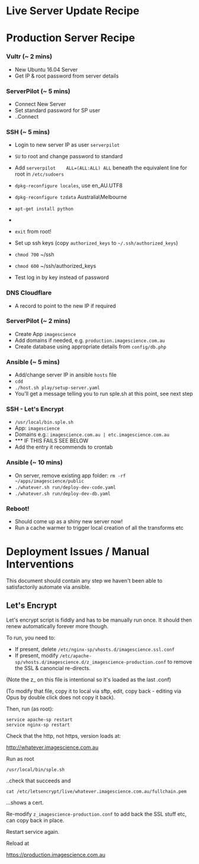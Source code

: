 # Live Server Update Recipe



# Production Server Recipe

### Vultr (~ 2 mins)

* New Ubuntu 16.04 Server
* Get IP & root password from server details

### ServerPilot (~ 5 mins)

* Connect New Server
* Set standard password for SP user
* ..Connect

### SSH (~ 5 mins)

* Login to new server IP as user `serverpilot`
* `SU` to root and change password to standard
* Add `serverpilot    ALL=(ALL:ALL) ALL` beneath the equivalent line for root in `/etc/sudoers`
* `dpkg-reconfigure locales`, use en_AU.UTF8
* `dpkg-reconfigure tzdata` Australia\Melbourne
* `apt-get install python`
* 
* `exit` from root!

* Set up ssh keys (copy `authorized_keys` to `~/.ssh/authorized_keys`)
* `chmod 700` ~/ssh
* `chmod 600` ~/ssh/authorized_keys
* Test log in by key instead of password

### DNS Cloudflare

* A record to point to the new IP if required

### ServerPilot (~ 2 mins)

* Create App `imagescience`
* Add domains if needed, e.g. `production.imagescience.com.au`
* Create database using appropriate details from `config/db.php`

### Ansible (~ 5 mins)

* Add/change server IP in ansible `hosts` file
* `cdd`
* `./host.sh play/setup-server.yaml`
* You'll get a message telling you to run sple.sh at this point, see next step

### SSH - Let's Encrypt

* `/usr/local/bin.sple.sh`
* App: `imagescience`
* Domains e.g.: `imagescience.com.au | etc.imagescience.com.au`
* *** IF THIS FAILS SEE BELOW
* Add the entry it recommends to crontab

### Ansible (~ 10 mins)

* On server, remove existing app folder: `rm -rf ~/apps/imagescience/public`
* `./whatever.sh run/deploy-dev-code.yaml`
* `./whatever.sh run/deploy-dev-db.yaml`


### Reboot!

* Should come up as a shiny new server now!
* Run a cache warmer to trigger local creation of all the transforms etc


# Deployment Issues / Manual Interventions

This document should contain any step we haven't been able to satisfactorily automate via ansible.


## Let's Encrypt

Let's encrypt script is fiddly and has to be manually run once.  It should then renew automatically forever more though.

To run, you need to:

 * If present, delete `/etc/nginx-sp/vhosts.d/imagescience.ssl.conf`
 * If present, modify `/etc/apache-sp/vhosts.d/imagescience.d/z_imagescience-production.conf`  to remove the SSL & canoncial re-directs. 

 (Note the z_ on this file is intentional so it's loaded as the last .conf) 

(To modify that file, copy it to local via sftp, edit, copy back - editing via Opus by double click does not copy it back).

Then, run (as root):

```
service apache-sp restart
service nginx-sp restart
```

Check that the http, not https, version loads at:

http://whatever.imagescience.com.au

Run as root

`/usr/local/bin/sple.sh`

..check that succeeds and 

`cat /etc/letsencrypt/live/whatever.imagescience.com.au/fullchain.pem`

...shows a cert.

Re-modify `z_imagescience-production.conf` to add back the SSL stuff etc, can copy back in place.

Restart service again.

Reload at 

https://production.imagescience.com.au

